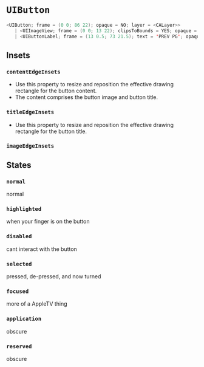 # `UIButton`

```swift
<UIButton; frame = (0 0; 86 22); opaque = NO; layer = <CALayer>>
   | <UIImageView; frame = (0 0; 13 22); clipsToBounds = YES; opaque = NO; userInteractionEnabled = NO; layer = <CALayer>>
   | <UIButtonLabel; frame = (13 0.5; 73 21.5); text = 'PREV PG'; opaque = NO; userInteractionEnabled = NO; layer = <_UILabelLayer>>
```

## Insets
###  `contentEdgeInsets`
* Use this property to resize and reposition the effective drawing rectangle for the button content.
* The content comprises the button image and button title.

### `titleEdgeInsets`
* Use this property to resize and reposition the effective drawing rectangle for
the button title.

### `imageEdgeInsets`

## States

### `normal`
normal

### `highlighted`
when your finger is on the button

### `disabled`
cant interact with the button

### `selected`
pressed, de-pressed, and now turned

### `focused`
more of a AppleTV thing

### `application`
obscure

### `reserved`
obscure
